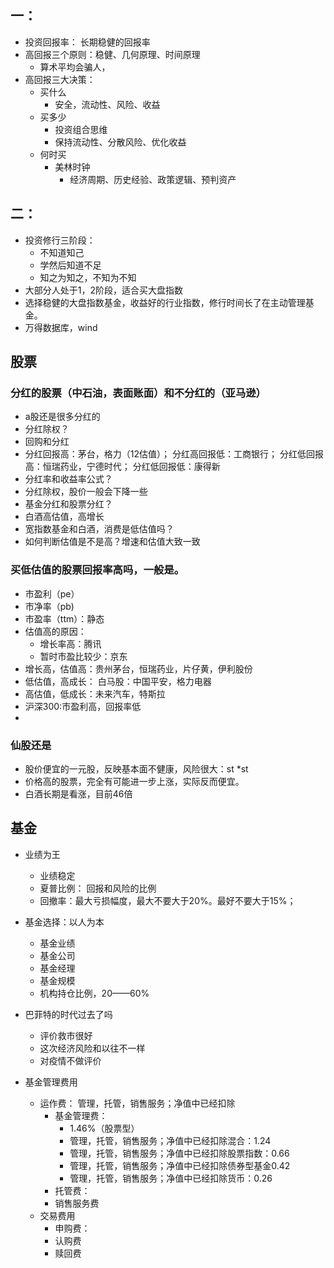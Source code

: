 ## 一：
+ 投资回报率： 长期稳健的回报率
+ 高回报三个原则：稳健、几何原理、时间原理
  + 算术平均会骗人，
+ 高回报三大决策：
  + 买什么
    + 安全，流动性、风险、收益
  + 买多少
    + 投资组合思维
    + 保持流动性、分散风险、优化收益
  + 何时买
    + 美林时钟
      + 经济周期、历史经验、政策逻辑、预判资产
## 二：
+ 投资修行三阶段：
  + 不知道知己
  + 学然后知道不足
  + 知之为知之，不知为不知
+ 大部分人处于1，2阶段，适合买大盘指数
+ 选择稳健的大盘指数基金，收益好的行业指数，修行时间长了在主动管理基金。
+ 万得数据库，wind

## 股票
### 分红的股票（中石油，表面账面）和不分红的（亚马逊）
+ a股还是很多分红的
+ 分红除权？
+ 回购和分红
+ 分红回报高：茅台，格力（12估值）； 分红高回报低：工商银行； 分红低回报高：恒瑞药业，宁德时代； 分红低回报低：康得新
+ 分红率和收益率公式？
+ 分红除权，股价一般会下降一些
+ 基金分红和股票分红？
+ 白酒高估值，高增长
+ 宽指数基金和白酒，消费是低估值吗？
+ 如何判断估值是不是高？增速和估值大致一致
### 买低估值的股票回报率高吗，一般是。
+ 市盈利（pe）
+ 市净率（pb)
+ 市盈率（ttm）：静态
+ 估值高的原因：
  + 增长率高：腾讯
  + 暂时市盈比较少：京东
+ 增长高，估值高：贵州茅台，恒瑞药业，片仔黄，伊利股份
+ 低估值，高成长： 白马股：中国平安，格力电器
+ 高估值，低成长：未来汽车，特斯拉
+ 沪深300:市盈利高，回报率低
+ 
### 仙股还是
+ 股价便宜的一元股，反映基本面不健康，风险很大：st *st
+ 价格高的股票，完全有可能进一步上涨，实际反而便宜。
+ 白酒长期是看涨，目前46倍

## 基金
+ 业绩为王
  + 业绩稳定
  + 夏普比例： 回报和风险的比例
  + 回撤率：最大亏损幅度，最大不要大于20%。最好不要大于15%；
+ 基金选择：以人为本
  + 基金业绩
  + 基金公司
  + 基金经理
  + 基金规模
  + 机构持仓比例，20——60%
+ 巴菲特的时代过去了吗
  + 评价救市很好
  + 这次经济风险和以往不一样
  + 对疫情不做评价
+ 基金管理费用
  
  + 运作费： 管理，托管，销售服务；净值中已经扣除
    + 基金管理费：
      + 1.46%（股票型）
      + 管理，托管，销售服务；净值中已经扣除混合：1.24
      + 管理，托管，销售服务；净值中已经扣除股票指数：0.66
      + 管理，托管，销售服务；净值中已经扣除债券型基金0.42
      + 管理，托管，销售服务；净值中已经扣除货币：0.26
    + 托管费：
    + 销售服务费
  + 交易费用
    + 申购费：
    + 认购费
    + 赎回费
